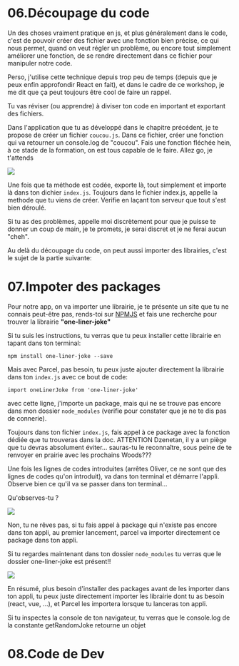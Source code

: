 <h1>06.Découpage du code</h1>

Un des choses vraiment pratique en js, et plus généralement dans le code, c'est de pouvoir créer des fichier avec une fonction bien précise, ce qui nous permet, quand on veut régler un problème, ou encore tout simplement améliorer une fonction, de se rendre directement dans ce fichier pour manipuler notre code.

Perso, j'utilise cette technique depuis trop peu de temps (depuis que je peux enfin approfondir React en fait), et dans le cadre de ce workshop, je me dit que ça peut toujours être cool de faire un rappel.

Tu vas réviser (ou apprendre) à diviser ton code en important et exportant des fichiers.

Dans l'application que tu as développé dans le chapitre précédent, je te propose de créer un fichier ```coucou.js```. Dans ce fichier, créer une fonction qui va retourner un console.log de "coucou".
Fais une fonction fléchée hein, à ce stade de la formation, on est tous capable de le faire. Allez go, je t'attends

<img src="https://media.giphy.com/media/26n6xBpxNXExDfuKc/giphy.gif" />

Une fois que ta méthode est codée, exporte là, tout simplement et importe là dans ton dichier ```index.js```. Toujours dans le fichier index.js, appelle la methode que tu viens de créer.
Verifie en laçant ton serveur que tout s'est bien déroulé.

Si tu as des problèmes, appelle moi discrètement pour que je puisse te donner un coup de main, je te promets, je serai discret et je ne ferai aucun "cheh".

Au delà du découpage du code, on peut aussi importer des librairies, c'est le sujet de la partie suivante:

<h1 id="package">07.Impoter des packages</h1>

Pour notre app, on va importer une librairie, je te présente un site que tu ne connais peut-être pas, rends-toi sur <a href="https://www.npmjs.com">NPMJS</a> et fais une recherche pour trouver la librairie <strong>"one-liner-joke"</strong>

Si tu suis les instructions, tu verras que tu peux installer cette librairie en tapant dans ton terminal:

```npm install one-liner-joke --save```

Mais avec Parcel, pas besoin, tu peux juste ajouter directement la librairie dans ton ```index.js``` avec ce bout de code:

```
import oneLinerJoke from 'one-liner-joke'
```
avec cette ligne, j'importe un package, mais qui ne se trouve pas encore dans mon dossier ```node_modules``` (verifie pour constater que je ne te dis pas de connerie).

Toujours dans ton fichier ```index.js```, fais appel à ce package avec la fonction dédiée que tu trouveras dans la doc.
ATTENTION Dzenetan, il y a un piège que tu devras absolument éviter... sauras-tu le reconnaître, sous peine de te renvoyer en prairie avec les prochains Woods???

Une fois les lignes de codes introduites (arrêtes Oliver, ce ne sont que des lignes de codes qu'on introduit), va dans ton terminal et démarre l'appli. Observe bien ce qu'il va se passer dans ton terminal...

Qu'observes-tu ?

<img src="https://raw.githubusercontent.com/GuyVil1/initiation-Parcel/master/onelinerjoke.png?token=ALENBO5VCBHLV37ZYXD7MJC5DOXXK" />

Non, tu ne rêves pas, si tu fais appel à package qui n'existe pas encore dans ton appli, au premier lancement, parcel va importer directement ce package dans ton appli.

Si tu regardes maintenant dans ton dossier ```node_modules``` tu verras que le dossier one-liner-joke est présent!!

<img src="https://raw.githubusercontent.com/GuyVil1/initiation-Parcel/master/onelinerjoke.png?token=ALENBOYLGRTCE3K3NZBEG5K5DOY2W" />

En résumé, plus besoin d'installer des packages avant de les importer dans ton appli, tu peux juste directement importer les librairie dont tu as besoin (react, vue, ...), et Parcel les importera lorsque tu lanceras ton appli.

Si tu inspectes la console de ton navigateur, tu verras que le console.log de la constante getRandomJoke retourne un objet

<h1 id="code">08.Code de Dev</h1>





